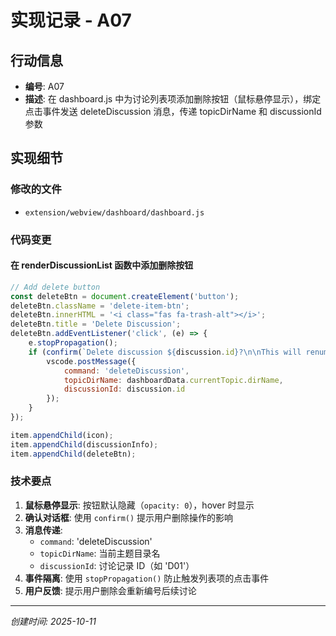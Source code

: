 # 实现记录 - A07

## 行动信息
- **编号**: A07
- **描述**: 在 dashboard.js 中为讨论列表项添加删除按钮（鼠标悬停显示），绑定点击事件发送 deleteDiscussion 消息，传递 topicDirName 和 discussionId 参数

## 实现细节

### 修改的文件
- `extension/webview/dashboard/dashboard.js`

### 代码变更

#### 在 renderDiscussionList 函数中添加删除按钮
```javascript
// Add delete button
const deleteBtn = document.createElement('button');
deleteBtn.className = 'delete-item-btn';
deleteBtn.innerHTML = '<i class="fas fa-trash-alt"></i>';
deleteBtn.title = 'Delete Discussion';
deleteBtn.addEventListener('click', (e) => {
    e.stopPropagation();
    if (confirm(`Delete discussion ${discussion.id}?\n\nThis will renumber all subsequent discussions.`)) {
        vscode.postMessage({
            command: 'deleteDiscussion',
            topicDirName: dashboardData.currentTopic.dirName,
            discussionId: discussion.id
        });
    }
});

item.appendChild(icon);
item.appendChild(discussionInfo);
item.appendChild(deleteBtn);
```

### 技术要点
1. **鼠标悬停显示**: 按钮默认隐藏（`opacity: 0`），hover 时显示
2. **确认对话框**: 使用 `confirm()` 提示用户删除操作的影响
3. **消息传递**: 
   - `command`: 'deleteDiscussion'
   - `topicDirName`: 当前主题目录名
   - `discussionId`: 讨论记录 ID（如 'D01'）
4. **事件隔离**: 使用 `stopPropagation()` 防止触发列表项的点击事件
5. **用户反馈**: 提示用户删除会重新编号后续讨论

---
*创建时间: 2025-10-11*
